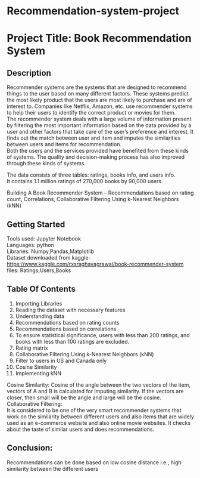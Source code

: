 # Recommendation-system-project  
# Project Title: Book Recommendation System  

## Description  
Recommender systems are the systems that are designed to recommend things to the user based on many different factors. These systems predict the most likely product that the users are most likely to purchase and are of interest to. Companies like Netflix, Amazon, etc. use recommender systems to help their users to identify the correct product or movies for them.   
The recommender system deals with a large volume of information present by filtering the most important information based on the data provided by a user and other factors that take care of the user’s preference and interest. It finds out the match between user and item and imputes the similarities between users and items for recommendation.   
Both the users and the services provided have benefited from these kinds of systems. The quality and decision-making process has also improved through these kinds of systems.  

The data consists of three tables: ratings, books info, and users info.  
It contains 1.1 million ratings of 270,000 books by 90,000 users.   

Building A Book Recommender System – Recommendations based on rating count, Correlations, Collaborative Filtering Using k-Nearest Neighbors (kNN)  

## Getting Started
Tools used: Jupyter Notebook  
Languages: python  
Libraries: Numpy,Pandas,Matplotlib  
Dataset downloaded from kaggle- https://www.kaggle.com/rxsraghavagrawal/book-recommender-system  
files: Ratings,Users,Books  

## Table Of Contents  

1) Importing Libraries  
2) Reading the dataset with necessary features  
3) Understanding data  
4) Recommendations based on rating counts  
5) Recommendations based on correlations  
6) To ensure statistical significance, users with less than 200 ratings, and books with less than 100 ratings are excluded.  
7) Rating matrix  
8) Collaborative Filtering Using k-Nearest Neighbors (kNN)  
9) Filter to users in US and Canada only  
10) Cosine Similarity  
11) Implementing kNN  

Cosine Similarity: Cosine of the angle between the two vectors of the item, vectors of A and B is calculated for imputing similarity. If the vectors are closer, then small will be the angle and large will be the cosine.   
Collaborative Filtering:  
It is considered to be one of the very smart recommender systems that work on the similarity between different users and also items that are widely used as an e-commerce website and also online movie websites. It checks about the taste of similar users and does recommendations.   

## Conclusion:  
Recommendations can be done based on low cosine distance i.e., high similarity between the different users
